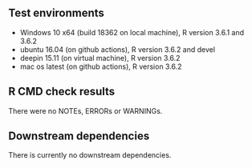 ## Test environments
* Windows 10 x64 (build 18362 on local machine), R version 3.6.1 and 3.6.2
* ubuntu 16.04 (on github actions), R version 3.6.2 and devel
* deepin 15.11 (on virtual machine), R version 3.6.2
* mac os latest (on github actions), R version 3.6.2

## R CMD check results
There were no NOTEs, ERRORs or WARNINGs. 

## Downstream dependencies  
There is currently no downstream dependencies.